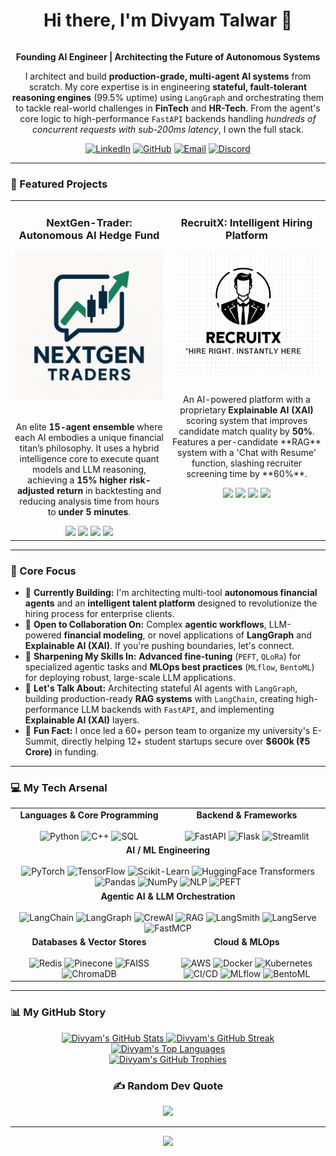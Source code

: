 <!-- 
Hey Divyam! Here is the fully corrected version. I've cross-referenced every skill
from your resume to ensure nothing was missed. The tech stack is now a complete
and powerful reflection of your expertise. My apologies for the earlier omission!
-->

<div align="center">
  <h1 style="display: inline-block; font-weight: bold;">Hi there, I'm Divyam Talwar 👋</h1>
</div>

<div align="center">
  <p>
    <strong>Founding AI Engineer | Architecting the Future of Autonomous Systems</strong>
  </p>
  
  <p>
    I architect and build <strong>production-grade, multi-agent AI systems</strong> from scratch. My core expertise is in engineering <strong>stateful, fault-tolerant reasoning engines</strong> (99.5% uptime) using <code>LangGraph</code> and orchestrating them to tackle real-world challenges in <strong>FinTech</strong> and <strong>HR-Tech</strong>. From the agent's core logic to high-performance <code>FastAPI</code> backends handling <em>hundreds of concurrent requests with sub-200ms latency</em>, I own the full stack.
  </p>
</div>

<p align="center">
  <a href="https://linkedin.com/in/divyam-talwar" target="_blank"><img src="https://img.shields.io/badge/LinkedIn-0077B5?style=for-the-badge&logo=linkedin&logoColor=white" alt="LinkedIn"/></a>
  <a href="https://github.com/DivyamTalwar" target="_blank"><img src="https://img.shields.io/badge/GitHub-181717?style=for-the-badge&logo=github&logoColor=white" alt="GitHub"/></a>
  <a href="mailto:divyamtalwar.ai@gmail.com"><img src="https://img.shields.io/badge/Email-D14836?style=for-the-badge&logo=gmail&logoColor=white" alt="Email"/></a>
  <a href="https://discord.gg/theDream4756" target="_blank"><img src="https://img.shields.io/badge/Discord-7289DA?style=for-the-badge&logo=discord&logoColor=white" alt="Discord"/></a>
</p>

---

### 🚀 Featured Projects
<table>
  <tr>
    <td width="50%" valign="top">
      <h3 align="center">NextGen-Trader: Autonomous AI Hedge Fund</h3>
      <div align="center">
        <a href="https://github.com/DivyamTalwar/NextGen-Trader" target="_blank">
          <img src="https://github.com/DivyamTalwar/NextGen-Trader/blob/main/src/Image.png?raw=true" alt="NextGen-Trader Banner"/>
        </a>
        <p>
          <br>
          An elite <strong>15-agent ensemble</strong> where each AI embodies a unique financial titan’s philosophy. It uses a hybrid intelligence core to execute quant models and LLM reasoning, achieving a <strong>15% higher risk-adjusted return</strong> in backtesting and reducing analysis time from hours to <strong>under 5 minutes</strong>.
        </p>
        <div align="center">
          <img src="https://img.shields.io/badge/LangGraph-black?style=for-the-badge&logo=data:image/svg+xml;base64,"/>
          <img src="https://img.shields.io/badge/Python-3776AB?style=for-the-badge&logo=python&logoColor=white" />
          <img src="https://img.shields.io/badge/FastAPI-009688?style=for-the-badge&logo=fastapi&logoColor=white" />
          <img src="https://img.shields.io/badge/PyTorch-EE4C2C?style=for-the-badge&logo=pytorch&logoColor=white" />
        </div>
      </div>
    </td>
    <td width="50%" valign="top">
      <h3 align="center">RecruitX: Intelligent Hiring Platform</h3>
      <div align="center">
        <a href="https://github.com/DivyamTalwar/RecruitX" target="_blank">
          <img src="https://github.com/DivyamTalwar/RecruitX/blob/main/Images/Logo.png?raw=true" alt="RecruitX Banner"/>
        </a>
        <p>
          <br>
          An AI-powered platform with a proprietary <strong>Explainable AI (XAI)</strong> scoring system that improves candidate match quality by <strong>50%</strong>. Features a per-candidate **RAG** system with a 'Chat with Resume' function, slashing recruiter screening time by **60%**.
        </p>
        <div align="center">
          <img src="https://img.shields.io/badge/Python-3776AB?style=for-the-badge&logo=python&logoColor=white" />
          <img src="https://img.shields.io/badge/Streamlit-FF4B4B?style=for-the-badge&logo=streamlit&logoColor=white" />
          <img src="https://img.shields.io/badge/FAISS-blue?style=for-the-badge&logo=facebook&logoColor=white" />
          <img src="https://img.shields.io/badge/MongoDB-47A248?style=for-the-badge&logo=mongodb&logoColor=white" />
        </div>
      </div>
    </td>
  </tr>
</table>

---

### 🎯 Core Focus
*   🚀 **Currently Building:** I'm architecting multi-tool **autonomous financial agents** and an **intelligent talent platform** designed to revolutionize the hiring process for enterprise clients.<br>
*   🤝 **Open to Collaboration On:** Complex **agentic workflows**, LLM-powered **financial modeling**, or novel applications of **LangGraph** and **Explainable AI (XAI)**. If you're pushing boundaries, let's connect.<br>
*   🧠 **Sharpening My Skills In:** **Advanced fine-tuning** (`PEFT`, `QLoRa`) for specialized agentic tasks and **MLOps best practices** (`MLflow`, `BentoML`) for deploying robust, large-scale LLM applications.<br>
*   💬 **Let's Talk About:** Architecting stateful AI agents with `LangGraph`, building production-ready **RAG systems** with `LangChain`, creating high-performance LLM backends with `FastAPI`, and implementing **Explainable AI (XAI)** layers.<br>
*   🎉 **Fun Fact:** I once led a 60+ person team to organize my university's E-Summit, directly helping 12+ student startups secure over **$600k (₹5 Crore)** in funding.<br>

---

### 💻 My Tech Arsenal

<table width="100%">
  <tr>
    <td valign="top" width="50%">
      <div align="center">
        <strong>Languages & Core Programming</strong><br><br>
        <img src="https://img.shields.io/badge/python-3670A0?style=for-the-badge&logo=python&logoColor=ffdd54" alt="Python"/>
        <img src="https://img.shields.io/badge/c++-%2300599C.svg?style=for-the-badge&logo=c%2B%2B&logoColor=white" alt="C++"/>
        <img src="https://img.shields.io/badge/SQL-025E8C.svg?style=for-the-badge&logo=microsoftsqlserver&logoColor=white" alt="SQL"/>
      </div>
    </td>
    <td valign="top" width="50%">
      <div align="center">
        <strong>Backend & Frameworks</strong><br><br>
        <img src="https://img.shields.io/badge/FastAPI-005571?style=for-the-badge&logo=fastapi" alt="FastAPI"/>
        <img src="https://img.shields.io/badge/Flask-%23000.svg?style=for-the-badge&logo=flask&logoColor=white" alt="Flask"/>
        <img src="https://img.shields.io/badge/Streamlit-%23FE4B4B.svg?style=for-the-badge&logo=streamlit&logoColor=white" alt="Streamlit"/>
      </div>
    </td>
  </tr>
  <tr>
    <td valign="top" colspan="2">
      <div align="center">
        <strong>AI / ML Engineering</strong><br><br>
        <img src="https://img.shields.io/badge/PyTorch-%23EE4C2C.svg?style=for-the-badge&logo=PyTorch&logoColor=white" alt="PyTorch"/>
        <img src="https://img.shields.io/badge/TensorFlow-%23FF6F00.svg?style=for-the-badge&logo=TensorFlow&logoColor=white" alt="TensorFlow"/>
        <img src="https://img.shields.io/badge/scikit--learn-%23F7931E.svg?style=for-the-badge&logo=scikit-learn&logoColor=white" alt="Scikit-Learn"/>
        <img src="https://img.shields.io/badge/HuggingFace%20Transformers-FFD21E?style=for-the-badge&logo=huggingface&logoColor=black" alt="HuggingFace Transformers"/>
        <img src="https://img.shields.io/badge/pandas-%23150458.svg?style=for-the-badge&logo=pandas&logoColor=white" alt="Pandas"/>
        <img src="https://img.shields.io/badge/numpy-%23013243.svg?style=for-the-badge&logo=numpy&logoColor=white" alt="NumPy"/>
        <img src="https://img.shields.io/badge/NLP-blue.svg?style=for-the-badge" alt="NLP"/>
        <img src="https://img.shields.io/badge/PEFT%20(LoRa/QLoRa)-orange.svg?style=for-the-badge" alt="PEFT"/>
      </div>
    </td>
  </tr>
  <tr>
    <td valign="top" colspan="2">
        <div align="center">
            <strong>Agentic AI & LLM Orchestration</strong><br><br>
            <img src="https://img.shields.io/badge/LangChain-FFFFFF?style=for-the-badge&logo=langchain&logoColor=black" alt="LangChain"/>
            <img src="https://img.shields.io/badge/LangGraph-black?style=for-the-badge" alt="LangGraph"/>
            <img src="https://img.shields.io/badge/CrewAI-blueviolet?style=for-the-badge" alt="CrewAI"/>
            <img src="https://img.shields.io/badge/RAG-blue?style=for-the-badge" alt="RAG"/>
            <img src="https://img.shields.io/badge/LangSmith-black?style=for-the-badge" alt="LangSmith"/>
            <img src="https://img.shields.io/badge/LangServe-1E90FF?style=for-the-badge" alt="LangServe"/>
            <img src="https://img.shields.io/badge/FastMCP-red?style=for-the-badge" alt="FastMCP"/>
        </div>
    </td>
  </tr>
  <tr>
    <td valign="top" width="50%">
      <div align="center">
        <strong>Databases & Vector Stores</strong><br><br>
        <img src="https://img.shields.io/badge/Redis-DC382D.svg?style=for-the-badge&logo=redis&logoColor=white" alt="Redis"/>
        <img src="https://img.shields.io/badge/Pinecone-0B5CD3.svg?style=for-the-badge&logo=pinecone&logoColor=white" alt="Pinecone"/>
        <img src="https://img.shields.io/badge/FAISS-4A90E2.svg?style=for-the-badge&logo=facebook&logoColor=white" alt="FAISS"/>
        <img src="https://img.shields.io/badge/ChromaDB-5A43C2.svg?style=for-the-badge" alt="ChromaDB"/>
      </div>
    </td>
    <td valign="top" width="50%">
      <div align="center">
        <strong>Cloud & MLOps</strong><br><br>
        <img src="https://img.shields.io/badge/AWS-%23FF9900.svg?style=for-the-badge&logo=amazon-aws&logoColor=white" alt="AWS"/>
        <img src="https://img.shields.io/badge/docker-%230db7ed.svg?style=for-the-badge&logo=docker&logoColor=white" alt="Docker"/>
        <img src="https://img.shields.io/badge/kubernetes-%23326ce5.svg?style=for-the-badge&logo=kubernetes&logoColor=white" alt="Kubernetes"/>
        <img src="https://img.shields.io/badge/CI/CD-2671E5.svg?style=for-the-badge&logo=githubactions&logoColor=white" alt="CI/CD"/>
        <img src="https://img.shields.io/badge/MLflow-0194E2.svg?style=for-the-badge&logo=mlflow&logoColor=white" alt="MLflow"/>
        <img src="https://img.shields.io/badge/BentoML-000000.svg?style=for-the-badge&logo=bentoml&logoColor=white" alt="BentoML"/>
      </div>
    </td>
  </tr>
</table>

---

### 📊 My GitHub Story
<p align="center">
  <a href="https://github.com/DivyamTalwar">
    <img src="https://github-readme-stats.vercel.app/api?username=DivyamTalwar&theme=merko&hide_border=false&include_all_commits=true&count_private=true&bg_color=00000000&border_color=00000000" alt="Divyam's GitHub Stats"/>
    <img src="https://nirzak-streak-stats.vercel.app/?user=DivyamTalwar&theme=merko&hide_border=false&background=00000000&border=00000000" alt="Divyam's GitHub Streak"/>
    <br/>
    <img src="https://github-readme-stats.vercel.app/api/top-langs/?username=DivyamTalwar&theme=merko&hide_border=false&include_all_commits=true&count_private=true&layout=compact&bg_color=00000000&border_color=00000000" alt="Divyam's Top Languages"/>
    <br/>
    <img src="https://github-profile-trophy.vercel.app/?username=DivyamTalwar&theme=dracula&no-frame=false&no-bg=true&margin-w=4" alt="Divyam's GitHub Trophies"/>
  </a>
</p>

<div align="center">

### ✍️ Random Dev Quote
![](https://quotes-github-readme.vercel.app/api?type=horizontal&theme=gruvbox)

</div>

---
<p align="center">
  <a href="https://visitcount.itsvg.in">
    <img src="https://visitcount.itsvg.in/api?id=DivyamTalwar&icon=0&color=0" />
  </a>
</p>
